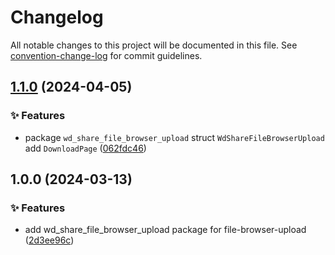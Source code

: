 # Changelog

All notable changes to this project will be documented in this file. See [convention-change-log](https://github.com/convention-change/convention-change-log) for commit guidelines.

## [1.1.0](https://github.com/woodpecker-kit/woodpecker-transfer-data/compare/1.0.0...v1.1.0) (2024-04-05)

### ✨ Features

* package `wd_share_file_browser_upload` struct `WdShareFileBrowserUpload` add `DownloadPage` ([062fdc46](https://github.com/woodpecker-kit/woodpecker-transfer-data/commit/062fdc460a859ea6a5c5620737a3ecbcc392711a))

## 1.0.0 (2024-03-13)

### ✨ Features

* add wd_share_file_browser_upload package for file-browser-upload ([2d3ee96c](https://github.com/woodpecker-kit/woodpecker-transfer-data/commit/2d3ee96cb83d2727feea85d5a5d80476a1f6d567))
